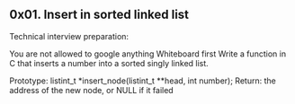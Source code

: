 ## 0x01. Insert in sorted linked list

Technical interview preparation:

You are not allowed to google anything
Whiteboard first
Write a function in C that inserts a number into a sorted singly linked list.

Prototype: listint_t \*insert_node(listint_t \*\*head, int number);
Return: the address of the new node, or NULL if it failed
